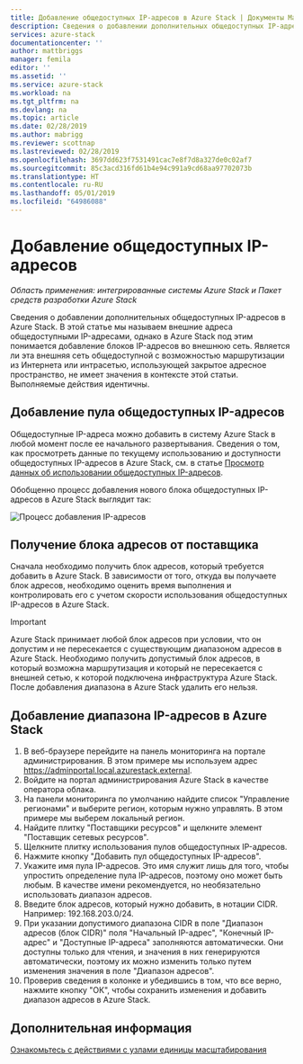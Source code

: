 ```yaml
---
title: Добавление общедоступных IP-адресов в Azure Stack | Документы Майкрософт
description: Сведения о добавлении дополнительных общедоступных IP-адресов в Azure Stack.
services: azure-stack
documentationcenter: ''
author: mattbriggs
manager: femila
editor: ''
ms.assetid: ''
ms.service: azure-stack
ms.workload: na
ms.tgt_pltfrm: na
ms.devlang: na
ms.topic: article
ms.date: 02/28/2019
ms.author: mabrigg
ms.reviewer: scottnap
ms.lastreviewed: 02/28/2019
ms.openlocfilehash: 3697dd623f7531491cac7e8f7d8a327de0c02af7
ms.sourcegitcommit: 85c3acd316fd61b4e94c991a9cd68aa97702073b
ms.translationtype: HT
ms.contentlocale: ru-RU
ms.lasthandoff: 05/01/2019
ms.locfileid: "64986088"
---
```

# <a name="add-public-ip-addresses"></a>Добавление общедоступных IP-адресов
*Область применения: интегрированные системы Azure Stack и Пакет средств разработки Azure Stack*  

Сведения о добавлении дополнительных общедоступных IP-адресов в Azure Stack.  В этой статье мы называем внешние адреса общедоступными IP-адресами, однако в Azure Stack под этим понимается добавление блоков IP-адресов во внешнюю сеть.  Является ли эта внешняя сеть общедоступной с возможностью маршрутизации из Интернета или интрасетью, использующей закрытое адресное пространство, не имеет значения в контексте этой статьи.  Выполняемые действия идентичны. 

## <a name="add-a-public-ip-address-pool"></a>Добавление пула общедоступных IP-адресов
Общедоступные IP-адреса можно добавить в систему Azure Stack в любой момент после ее начального развертывания. Сведения о том, как просмотреть данные по текущему использованию и доступности общедоступных IP-адресов в Azure Stack, см. в статье [Просмотр данных об использовании общедоступных IP-адресов](azure-stack-viewing-public-ip-address-consumption.md).

Обобщенно процесс добавления нового блока общедоступных IP-адресов в Azure Stack выглядит так:

 ![Процесс добавления IP-адресов](media/azure-stack-add-ips/flow.PNG)

## <a name="obtain-the-address-block-from-your-provider"></a>Получение блока адресов от поставщика
Сначала необходимо получить блок адресов, который требуется добавить в Azure Stack.  В зависимости от того, откуда вы получаете блок адресов, необходимо оценить время выполнения и контролировать его с учетом скорости использования общедоступных IP-адресов в Azure Stack.  

> [!IMPORTANT]
> Azure Stack принимает любой блок адресов при условии, что он допустим и не пересекается с существующим диапазоном адресов в Azure Stack.  Необходимо получить допустимый блок адресов, в который возможна маршрутизация и который не пересекается с внешней сетью, к которой подключена инфраструктура Azure Stack.  После добавления диапазона в Azure Stack удалить его нельзя.

## <a name="add-the-ip-address-range-to-azure-stack"></a>Добавление диапазона IP-адресов в Azure Stack

1. В веб-браузере перейдите на панель мониторинга на портале администрирования.  В этом примере мы используем адрес https://adminportal.local.azurestack.external.  
2.  Войдите на портал администрирования Azure Stack в качестве оператора облака.
3.  На панели мониторинга по умолчанию найдите список "Управление регионами" и выберите регион, которым нужно управлять. В этом примере мы выберем локальный регион.
4.  Найдите плитку "Поставщики ресурсов" и щелкните элемент "Поставщик сетевых ресурсов".
5.  Щелкните плитку использования пулов общедоступных IP-адресов.
6.  Нажмите кнопку "Добавить пул общедоступных IP-адресов".
7.  Укажите имя пула IP-адресов.  Это имя служит лишь для того, чтобы упростить определение пула IP-адресов, поэтому оно может быть любым.  В качестве имени рекомендуется, но необязательно использовать диапазон адресов.
8.   Введите блок адресов, который нужно добавить, в нотации CIDR.  Например:  192.168.203.0/24.
9.  При указании допустимого диапазона CIDR в поле "Диапазон адресов (блок CIDR)" поля "Начальный IP-адрес", "Конечный IP-адрес" и "Доступные IP-адреса" заполняются автоматически.  Они доступны только для чтения, и значения в них генерируются автоматически, поэтому их можно изменить только путем изменения значения в поле "Диапазон адресов".
10. Проверив сведения в колонке и убедившись в том, что все верно, нажмите кнопку "ОК", чтобы сохранить изменения и добавить диапазон адресов в Azure Stack.


## <a name="next-steps"></a>Дополнительная информация 
[Ознакомьтесь с действиями с узлами единицы масштабирования](azure-stack-node-actions.md) 
